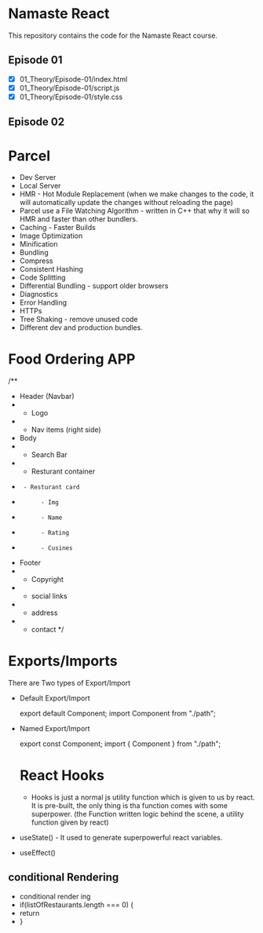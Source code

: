 # Namaste React

This repository contains the code for the Namaste React course.

## Episode 01

- [x] 01_Theory/Episode-01/index.html
- [x] 01_Theory/Episode-01/script.js
- [x] 01_Theory/Episode-01/style.css

## Episode 02

# Parcel

- Dev Server
- Local Server  
- HMR - Hot Module Replacement (when we make changes to the code, it will automatically update the changes without reloading the page)
- Parcel use a File Watching Algorithm - written in C++ that why it will so HMR and faster than other bundlers.
- Caching - Faster Builds
- Image Optimization
- Minification
- Bundling
- Compress
- Consistent Hashing
- Code Splitting
- Differential Bundling - support older browsers
- Diagnostics
- Error Handling
- HTTPs
- Tree Shaking - remove unused code
- Different dev and production bundles.


# Food Ordering APP

/**
 *  Header (Navbar)
 *   - Logo
 *   - Nav items (right side)
 *  Body
 *   - Search Bar
 *   - Resturant container
 *      - Resturant card
 *           - Img
 *           - Name
 *           - Rating
 *           - Cusines
 *  Footer
 *   - Copyright
 *   - social links
 *   - address
 *   - contact
 */

 # Exports/Imports

 There are Two types of Export/Import

- Default Export/Import 

  export default Component;
  import Component from "./path";

- Named Export/Import

  export const Component;
  import { Component } from "./path";

  # React Hooks

  - Hooks is just a normal js utility function which is given to us by react. It is pre-built, the only thing is tha function comes with some superpower. (the Function written logic behind the scene,  a utility function given by react)

 - useState() - It used to generate superpowerful react variables.
 - useEffect()

 ## conditional Rendering 

  - conditional render ing
  - if(listOfRestaurants.length === 0) {
  -  return <Shimmer />
  - }